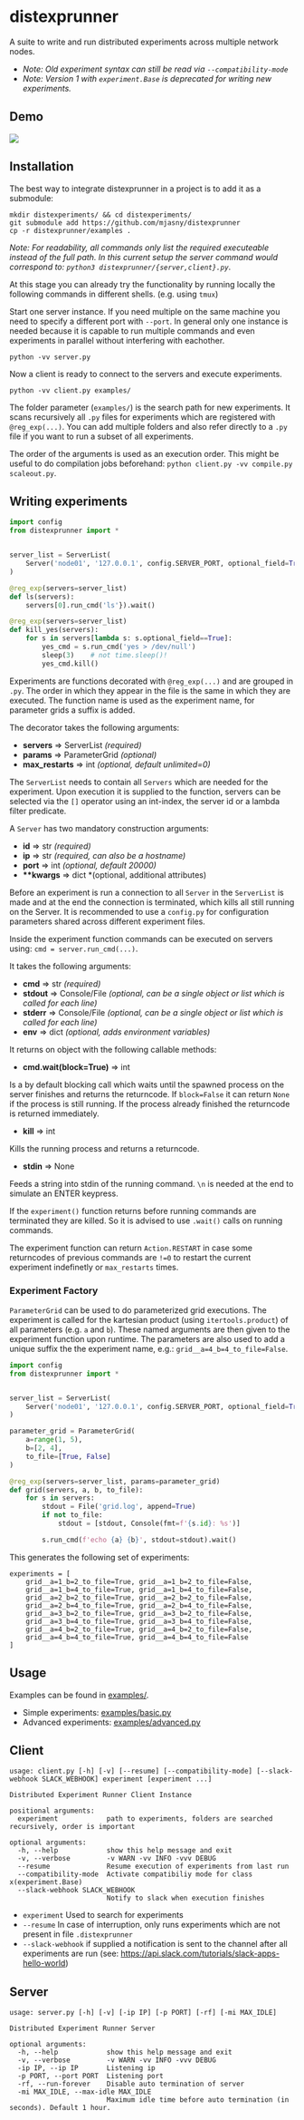 # distexprunner

A suite to write and run distributed experiments across multiple network nodes.

* *Note: Old experiment syntax can still be read via `--compatibility-mode`*
* *Note: Version 1 with `experiment.Base` is deprecated for writing new experiments.*


## Demo

![](client_demo.gif)


## Installation

The best way to integrate distexprunner in a project is to add it as a submodule:

```
mkdir distexperiments/ && cd distexperiments/
git submodule add https://github.com/mjasny/distexprunner
cp -r distexprunner/examples .
```

*Note: For readability, all commands only list the required executeable instead of the full path. In this current setup the server command would correspond to: `python3 distexprunner/{server,client}.py`*.

At this stage you can already try the functionality by running locally the following commands in different shells. (e.g. using `tmux`)

Start one server instance. If you need multiple on the same machine you need to specify a different port with `--port`. In general only one instance is needed because it is capable to run multiple commands and even experiments in parallel without interfering with eachother.

`python -vv server.py`

Now a client is ready to connect to the servers and execute experiments.

`python -vv client.py examples/`

The folder parameter (`examples/`) is the search path for new experiments. It scans recursively all `.py` files for experiments which are registered with `@reg_exp(...)`. You can add multiple folders and also refer directly to a `.py` file if you want to run a subset of all experiments.

The order of the arguments is used as an execution order. This might be useful to do compilation jobs beforehand: `python client.py -vv compile.py scaleout.py`.



## Writing experiments

```python
import config
from distexprunner import *


server_list = ServerList(
    Server('node01', '127.0.0.1', config.SERVER_PORT, optional_field=True),
)

@reg_exp(servers=server_list)
def ls(servers):
    servers[0].run_cmd('ls'}).wait()

@reg_exp(servers=server_list)
def kill_yes(servers):
    for s in servers[lambda s: s.optional_field==True]:
        yes_cmd = s.run_cmd('yes > /dev/null')
        sleep(3)    # not time.sleep()!
        yes_cmd.kill()
```

Experiments are functions decorated with `@reg_exp(...)` and are grouped in `.py`. The order in which they appear in the file is the same in which they are executed. The function name is used as the experiment name, for parameter grids a suffix is added.

The decorator takes the following arguments:
- **servers** => ServerList *(required)*
- **params** => ParameterGrid *(optional)*
- **max_restarts** => int *(optional, default unlimited=0)*

The `ServerList` needs to contain all `Servers` which are needed for the experiment. Upon execution it is supplied to the function, servers can be selected via the `[]` operator using an int-index, the server id or a lambda filter predicate.

A `Server` has two mandatory construction arguments: 
- **id** => str *(required)*
- **ip** => str *(required, can also be a hostname)*
- **port** => int *(optional, default 20000)*
- **\*\*kwargs** => dict *(optional, additional attributes)

Before an experiment is run a connection to all `Server` in the `ServerList` is made and at the end the connection is terminated, which kills all still running on the Server. It is recommended to use a `config.py` for configuration parameters shared across different experiment files.

Inside the experiment function commands can be executed on servers using: `cmd = server.run_cmd(...)`. 

It takes the following arguments:
- **cmd** => str *(required)*
- **stdout** => Console/File *(optional, can be a single object or list which is called for each line)*
- **stderr** => Console/File *(optional, can be a single object or list which is called for each line)*
- **env** => dict *(optional, adds environment variables)*


It returns on object with the following callable methods:

- **cmd.wait(block=True)** => int

Is a by default blocking call which waits until the spawned process on the server finishes and returns the returncode. If `block=False` it can return `None` if the process is still running. If the process already finished the returncode is returned immediately. 
- **kill** => int

Kills the running process and returns a returncode.

- **stdin** => None

Feeds a string into stdin of the running command. `\n` is needed at the end to simulate an ENTER keypress.

If the `experiment()` function returns before running commands are terminated they are killed. So it is advised to use `.wait()` calls on running commands.

The experiment function can return `Action.RESTART` in case some returncodes of previous commands are `!=0` to restart the current experiment indefinetly or `max_restarts` times.


### Experiment Factory

`ParameterGrid` can be used to do parameterized grid executions. The experiment is called for the kartesian product (using `itertools.product`) of all parameters (e.g. `a` and `b`). These named arguments are then given to the experiment function upon runtime. The parameters are also used to add a unique suffix the the experiment name, e.g.: `grid__a=4_b=4_to_file=False`.

```python
import config
from distexprunner import *


server_list = ServerList(
    Server('node01', '127.0.0.1', config.SERVER_PORT, optional_field=True),
)

parameter_grid = ParameterGrid(
    a=range(1, 5),
    b=[2, 4],
    to_file=[True, False]
)

@reg_exp(servers=server_list, params=parameter_grid)
def grid(servers, a, b, to_file):
    for s in servers:
        stdout = File('grid.log', append=True)
        if not to_file:
            stdout = [stdout, Console(fmt=f'{s.id}: %s')]

        s.run_cmd(f'echo {a} {b}', stdout=stdout).wait()


```

This generates the following set of experiments:

```
experiments = [
    grid__a=1_b=2_to_file=True, grid__a=1_b=2_to_file=False, 
    grid__a=1_b=4_to_file=True, grid__a=1_b=4_to_file=False, 
    grid__a=2_b=2_to_file=True, grid__a=2_b=2_to_file=False, 
    grid__a=2_b=4_to_file=True, grid__a=2_b=4_to_file=False, 
    grid__a=3_b=2_to_file=True, grid__a=3_b=2_to_file=False, 
    grid__a=3_b=4_to_file=True, grid__a=3_b=4_to_file=False, 
    grid__a=4_b=2_to_file=True, grid__a=4_b=2_to_file=False, 
    grid__a=4_b=4_to_file=True, grid__a=4_b=4_to_file=False 
]
```


## Usage

Examples can be found in [examples/](./experiments/).
- Simple experiments: [examples/basic.py](./experiments/basic.py)
- Advanced experiments: [examples/advanced.py](./experiments/advanced.py)



## Client

```
usage: client.py [-h] [-v] [--resume] [--compatibility-mode] [--slack-webhook SLACK_WEBHOOK] experiment [experiment ...]

Distributed Experiment Runner Client Instance

positional arguments:
  experiment            path to experiments, folders are searched recursively, order is important

optional arguments:
  -h, --help            show this help message and exit
  -v, --verbose         -v WARN -vv INFO -vvv DEBUG
  --resume              Resume execution of experiments from last run
  --compatibility-mode  Activate compatibiliy mode for class x(experiment.Base)
  --slack-webhook SLACK_WEBHOOK
                        Notify to slack when execution finishes

```

- `experiment` Used to search for experiments
- `--resume` In case of interruption, only runs experiments which are not present in file `.distexprunner`
- `--slack-webhook` if supplied a notification is sent to the channel after all experiments are run (see: https://api.slack.com/tutorials/slack-apps-hello-world)



## Server

```
usage: server.py [-h] [-v] [-ip IP] [-p PORT] [-rf] [-mi MAX_IDLE]

Distributed Experiment Runner Server

optional arguments:
  -h, --help            show this help message and exit
  -v, --verbose         -v WARN -vv INFO -vvv DEBUG
  -ip IP, --ip IP       Listening ip
  -p PORT, --port PORT  Listening port
  -rf, --run-forever    Disable auto termination of server
  -mi MAX_IDLE, --max-idle MAX_IDLE
                        Maximum idle time before auto termination (in seconds). Default 1 hour.
```
